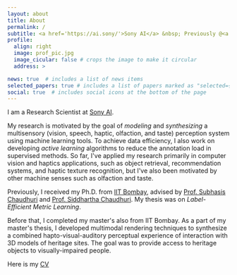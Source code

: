 ```yaml
---
layout: about
title: About
permalink: /
subtitle: <a href='https://ai.sony/'>Sony AI</a> &nbsp; Previously @<a href='https://www.iitb.ac.in/'>IIT Bombay</a>
profile:
  align: right
  image: prof_pic.jpg
  image_cicular: false # crops the image to make it circular
  address: >

news: true  # includes a list of news items
selected_papers: true # includes a list of papers marked as "selected={true}"
social: true  # includes social icons at the bottom of the page
---
```


I am a Research Scientist at [Sony AI](https://ai.sony/). 

My research is motivated by the goal of <i>modeling</i> and <i>synthesizing</i> a multisensory (vision, speech, haptic, olfaction, and taste) perception system using machine learning tools. To achieve data efficiency, I also work on developing <i>active learning</i> algorithms to reduce the annotation load in supervised methods. So far, I've applied my research primarily in computer vision and haptics applications, such as object retrieval, recommendation systems, and haptic texture recognition, but I've also been motivated by other machine senses such as olfaction and taste.

Previously, I received my Ph.D. from [IIT Bombay](https://www.iitb.ac.in/), advised by [Prof. Subhasis Chaudhuri](https://www.ee.iitb.ac.in/~sc/main/main.html) and [Prof. Siddhartha Chaudhuri](https://www.cse.iitb.ac.in/~sidch/). My thesis was on <i>Label-Efficient Metric Learning</i>. 

Before that, I completed my master's also from IIT Bombay. As a part of my master's thesis, I developed multimodal rendering techniques to synthesize a combined hapto-visual-auditory perceptual experience of interaction with 3D models of heritage sites. The goal was to provide access to heritage objects to visually-impaired people.

Here is my [CV](assets/pdf/priyadarshini_cv.pdf)